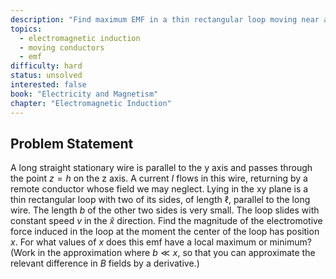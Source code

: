 ```yaml
---
description: "Find maximum EMF in a thin rectangular loop moving near a current-carrying wire"
topics:
  - electromagnetic induction
  - moving conductors
  - emf
difficulty: hard
status: unsolved
interested: false
book: "Electricity and Magnetism"
chapter: "Electromagnetic Induction"
---
```


## Problem Statement
A long straight stationary wire is parallel to the y axis and passes through the point $z = h$ on the z axis. A current $I$ flows in this wire, returning by a remote conductor whose field we may neglect. Lying in the xy plane is a thin rectangular loop with two of its sides, of length $\ell$, parallel to the long wire. The length $b$ of the other two sides is very small. The loop slides with constant speed $v$ in the $\hat{x}$ direction. Find the magnitude of the electromotive force induced in the loop at the moment the center of the loop has position $x$. For what values of $x$ does this emf have a local maximum or minimum? (Work in the approximation where $b \ll x$, so that you can approximate the relevant difference in $B$ fields by a derivative.)